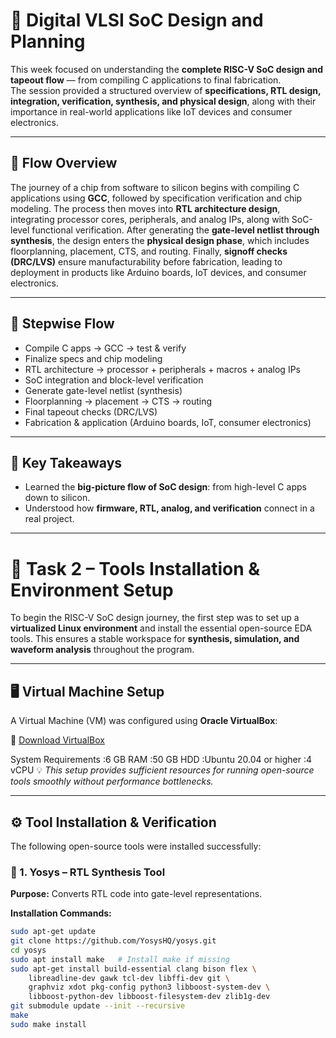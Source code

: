 # 📐 Digital VLSI SoC Design and Planning  

This week focused on understanding the **complete RISC-V SoC design and tapeout flow** — from compiling C applications to final fabrication.  
The session provided a structured overview of **specifications, RTL design, integration, verification, synthesis, and physical design**, along with their importance in real-world applications like IoT devices and consumer electronics.  

---

## 📖 Flow Overview  

The journey of a chip from software to silicon begins with compiling C applications using **GCC**, followed by specification verification and chip modeling. The process then moves into **RTL architecture design**, integrating processor cores, peripherals, and analog IPs, along with SoC-level functional verification. After generating the **gate-level netlist through synthesis**, the design enters the **physical design phase**, which includes floorplanning, placement, CTS, and routing. Finally, **signoff checks (DRC/LVS)** ensure manufacturability before fabrication, leading to deployment in products like Arduino boards, IoT devices, and consumer electronics.  


---

## 🔹 Stepwise Flow  

- Compile C apps → GCC → test & verify  
- Finalize specs and chip modeling  
- RTL architecture → processor + peripherals + macros + analog IPs  
- SoC integration and block-level verification  
- Generate gate-level netlist (synthesis)  
- Floorplanning → placement → CTS → routing  
- Final tapeout checks (DRC/LVS)  
- Fabrication & application (Arduino boards, IoT, consumer electronics)  

---

## 🔑 Key Takeaways  

- Learned the **big-picture flow of SoC design**: from high-level C apps down to silicon.  
- Understood how **firmware, RTL, analog, and verification** connect in a real project.  

---
# 🔧 Task 2 – Tools Installation & Environment Setup  

To begin the RISC-V SoC design journey, the first step was to set up a **virtualized Linux environment** and install the essential open-source EDA tools. This ensures a stable workspace for **synthesis, simulation, and waveform analysis** throughout the program.  

---

## 🖥️ Virtual Machine Setup  

A Virtual Machine (VM) was configured using **Oracle VirtualBox**:  

🔗 [Download VirtualBox](https://www.virtualbox.org/wiki/Downloads)  

System Requirements
:6 GB RAM
:50 GB HDD
:Ubuntu 20.04 or higher
:4 vCPU
💡 *This setup provides sufficient resources for running open-source tools smoothly without performance bottlenecks.*  

---

## ⚙️ Tool Installation & Verification  

The following open-source tools were installed successfully:  

### 🔹 1. Yosys – RTL Synthesis Tool  
**Purpose:** Converts RTL code into gate-level representations.  

**Installation Commands:**  
```bash
sudo apt-get update
git clone https://github.com/YosysHQ/yosys.git
cd yosys
sudo apt install make   # Install make if missing
sudo apt-get install build-essential clang bison flex \
    libreadline-dev gawk tcl-dev libffi-dev git \
    graphviz xdot pkg-config python3 libboost-system-dev \
    libboost-python-dev libboost-filesystem-dev zlib1g-dev
git submodule update --init --recursive
make
sudo make install
